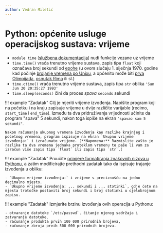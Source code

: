 ```yaml
---
author: Vedran Miletić
---
```


# Python: općenite usluge operacijskog sustava: vrijeme

- `module time` ([službena dokumentacija](https://docs.python.org/3/library/time.html)) nudi funkcije vezane uz vrijeme
- `time.time()` vraća trenutno vrijeme sustava, zapis tipa `float` koji označava broj sekundi od [epohe](https://en.wikipedia.org/wiki/Epoch) (u ovom slučaju 1. siječnja 1970. godine kad počinje [brojanje vremena po Unixu](https://www.epochconverter.com/), a općenito može biti [prva Olimpijada](https://en.wikipedia.org/wiki/Olympiad), [osnutak Rima](https://en.wikipedia.org/wiki/Ab_urbe_condita) ili sl.)
- `time.ctime()` vraća trenutno vrijeme sustava, zapis tipa `str` oblika `'Sun Jun 20 20:35:27 1993'`
- `time.sleep(seconds)` čini da proces *spava* `seconds` sekundi

!!! example "Zadatak"
    Cilj je mjeriti vrijeme izvođenja. Napišite program koji na početku i na kraju zapisuje vrijeme u dvije različite varijable (recimo, `start_time` i `end_time`). Između ta dva pridruživanja vrijednosti učinite da program "spava" 5 sekundi, nakon toga ispiše na ekran `"spavao sam 5 sekundi"`.

    Nakon računanja ukupnog vremena izvođenja kao razlike krajnjeg i početnog vremena, program ispisuje na ekran `Ukupno vrijeme izvođenja:` i izračunato vrijeme. (**Napomena:** Razmislite zašto je razlika ta dva vremena jednaka proteklom vremenu te paše li vam za izračun više zapis tipa `float` ili zapis tipa `str`.)

!!! example "Zadatak"
    Proučite [primjere formatiranja znakovnih nizova u Pythonu](https://docs.python.org/3/library/string.html#formatexamples), a zatim modificirajte prethodni zadatak tako da ispisuje trajanje izvođenja u obliku:

    - `Ukupno vrijeme izvođenja:` i vrijeme s preciznošću na jedno decimalno mjesto.
    - `Ukupno vrijeme izvođenja: ... sekundi i ... stotinki`, gdje ćete na mjesta trotočke postaviti broj sekundi i broj stotinki u cjelobrojnom zapisu.

!!! example "Zadatak"
    Izmjerite brzinu izvođenja ovih operacija u Pythonu:

    - otvaranje datoteke `/etc/passwd`, čitanje njenog sadržaja i zatvaranje datoteke.
    - računanje produkta prvih 100 000 prirodnih brojeva,
    - računanje zbroja prvih 500 000 prirodnih brojeva.
